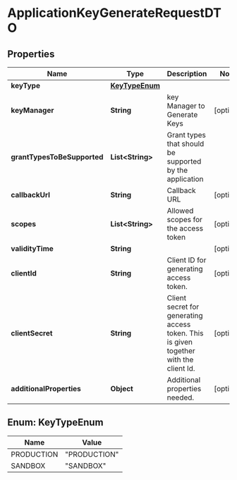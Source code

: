 
# ApplicationKeyGenerateRequestDTO

## Properties
Name | Type | Description | Notes
------------ | ------------- | ------------- | -------------
**keyType** | [**KeyTypeEnum**](#KeyTypeEnum) |  | 
**keyManager** | **String** | key Manager to Generate Keys |  [optional]
**grantTypesToBeSupported** | **List&lt;String&gt;** | Grant types that should be supported by the application | 
**callbackUrl** | **String** | Callback URL |  [optional]
**scopes** | **List&lt;String&gt;** | Allowed scopes for the access token |  [optional]
**validityTime** | **String** |  |  [optional]
**clientId** | **String** | Client ID for generating access token. |  [optional]
**clientSecret** | **String** | Client secret for generating access token. This is given together with the client Id. |  [optional]
**additionalProperties** | **Object** | Additional properties needed. |  [optional]


<a name="KeyTypeEnum"></a>
## Enum: KeyTypeEnum
Name | Value
---- | -----
PRODUCTION | &quot;PRODUCTION&quot;
SANDBOX | &quot;SANDBOX&quot;



